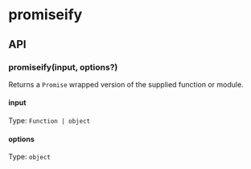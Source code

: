 # promiseify

## API

### promiseify(input, options?)

Returns a `Promise` wrapped version of the supplied function or module.

#### input

Type: `Function | object`

#### options

Type: `object`
